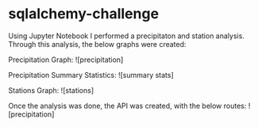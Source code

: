 # sqlalchemy-challenge

Using Jupyter Notebook I performed a precipitaton and station analysis. Through this analysis, the below graphs were created:

Precipitation Graph:
![precipitation]

Precipitation Summary Statistics:
![summary stats]

Stations Graph:
![stations]

Once the analysis was done, the API was created, with the below routes:
![precipitation]
